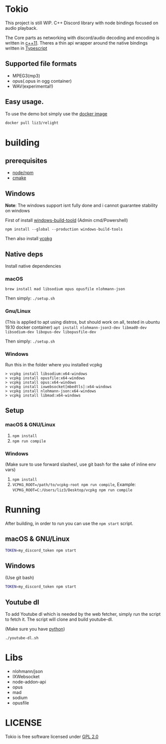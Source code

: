 # Tokio

This project is still WIP.
C++ Discord library with node bindings focused on audio playback.

The Core parts as networking with discord/audio decoding and encoding is written in [c++11](https://gitlab.com/HCInk/tokio/-/tree/master/lib).
Theres a thin api wrapper around the native bindings written in [Typescript](https://gitlab.com/HCInk/tokio/-/tree/master/bindings)

## Supported file formats

- MPEG3(mp3)
- opus(.opus in ogg container)
- WAV(experimental!)

## Easy usage.

To use the demo bot simply use the [docker image](https://hub.docker.com/r/liz3/relight)

```sh
docker pull liz3/relight
```

# building

## prerequisites

- [node/npm](https://nodejs.org/en/)
- [cmake](https://cmake.org/download/)

## Windows

**Note**: The windows support isnt fully done and i cannot guarantee stability on windows

First of install [windows-build-toold](https://www.npmjs.com/package/windows-build-tools)
(Admin cmd/Powershell)

```
npm install --global --production windows-build-tools
```

Then also install [vcpkg](https://github.com/microsoft/vcpkg#quick-start)

## Native deps

Install native dependencies

### macOS

`brew install mad libsodium opus opusfile nlohmann-json`

Then simply: `./setup.sh`

### Gnu/Linux

(This is applied to apt using distros, but should work on all, tested in ubuntu 19.10 docker container)
`apt install nlohmann-json3-dev libmad0-dev libsodium-dev libopus-dev libopusfile-dev`

Then simply: `./setup.sh`

### Windows

Run this in the folder where you installed vcpkg

```
> vcpkg install libsodium:x64-windows
> vcpkg install opusfile:x64-windows
> vcpkg install opus:x64-windows
> vcpkg install ixwebsocket[mbedtls]:x64-windows
> vcpkg install nlohmann-json:x64-windows
> vcpkg install libmad:x64-windows
```

## Setup

### macOS & GNU/Linux

1. `npm install`
2. `npm run compile`

### Windows

(Make sure to use forward slashes!, use git bash for the sake of inline env vars)

1. `npm install`
2. `VCPKG_ROOT=/path/to/vcpkg-root npm run compile`, Example: `VCPKG_ROOT=C:/Users/liz3/Desktop/vcpkg npm run compile`

# Running

After building, in order to run you can use the `npm start` script.

## macOS & GNU/Linux

```sh
TOKEN=my_discord_token npm start
```

## Windows

(Use git bash)

```sh
TOKEN=my_discord_token npm start
```

## Youtube dl

To add Youtube dl which is needed by the web fetcher, simply run the script to fetch it. The script will clone and build youtube-dl.

(Make sure you have [python](https://www.python.org/downloads/))

`./youtube-dl.sh`

# Libs

- nlohmann/json
- IXWebsocket
- node-addon-api
- opus
- mad
- sodium
- opusfile

# LICENSE

Tokio is free software licensed under [GPL 2.0](https://gitlab.com/HCInk/tokio/-/tree/master/LICENSE)
